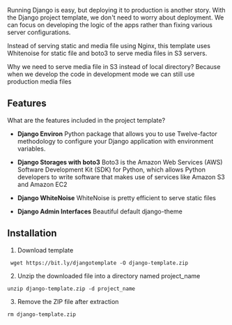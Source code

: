 
Running Django is easy, but deploying it to production is another story. With the Django project template, we don't need to worry about deployment. We can focus on developing the logic of the apps rather than fixing various server configurations.

Instead of serving static and media file using Nginx, this template uses Whitenoise for static file and boto3 to serve media files in S3 servers.

Why we need  to serve media file in S3 instead of local directory? Because when we develop the code in development mode we can still use production media files

## Features

What are the features included in the project template?

- **Django Environ**
    Python package that allows you to use Twelve-factor methodology to configure your Django application with environment variables.

- **Django Storages with boto3**
    Boto3 is the Amazon Web Services (AWS) Software Development Kit (SDK) for Python, which allows Python developers to write software that makes use of services like Amazon S3 and Amazon EC2

- **Django WhiteNoise**
    WhiteNoise is pretty efficient to serve static files

- **Django Admin Interfaces**
    Beautiful default django-theme


## Installation

1. Download template

```
 wget https://bit.ly/djangotemplate -O django-template.zip
```

2. Unzip the downloaded file into a directory named project_name

```
unzip django-template.zip -d project_name
```

3. Remove the ZIP file after extraction

```
rm django-template.zip
```

